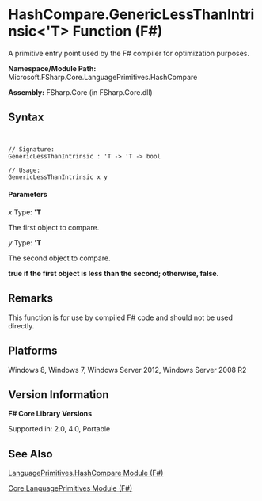 # HashCompare.GenericLessThanIntrinsic<'T> Function (F#)

A primitive entry point used by the F# compiler for optimization purposes.

**Namespace/Module Path:** Microsoft.FSharp.Core.LanguagePrimitives.HashCompare

**Assembly:** FSharp.Core (in FSharp.Core.dll)


## Syntax


```


// Signature:
GenericLessThanIntrinsic : 'T -> 'T -> bool

// Usage:
GenericLessThanIntrinsic x y

```



#### Parameters
*x*
Type: **'T**


The first object to compare.


*y*
Type: **'T**


The second object to compare.



**true if the first object is less than the second; otherwise, false.**
## Remarks
This function is for use by compiled F# code and should not be used directly.


## Platforms
Windows 8, Windows 7, Windows Server 2012, Windows Server 2008 R2


## Version Information
**F# Core Library Versions**

Supported in: 2.0, 4.0, Portable




## See Also
[LanguagePrimitives.HashCompare Module &#40;F&#35;&#41;](LanguagePrimitives.HashCompare-Module-%28FSharp%29.md)

[Core.LanguagePrimitives Module &#40;F&#35;&#41;](Core.LanguagePrimitives-Module-%28FSharp%29.md)

